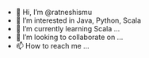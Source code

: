 - 👋 Hi, I’m @ratneshismu
- 👀 I’m interested in Java, Python, Scala
- 🌱 I’m currently learning Scala ...
- 💞️ I’m looking to collaborate on ...
- 📫 How to reach me ...

<!---
ratneshismu/ratneshismu is a ✨ special ✨ repository because its `README.md` (this file) appears on your GitHub profile.
You can click the Preview link to take a look at your changes.
--->
